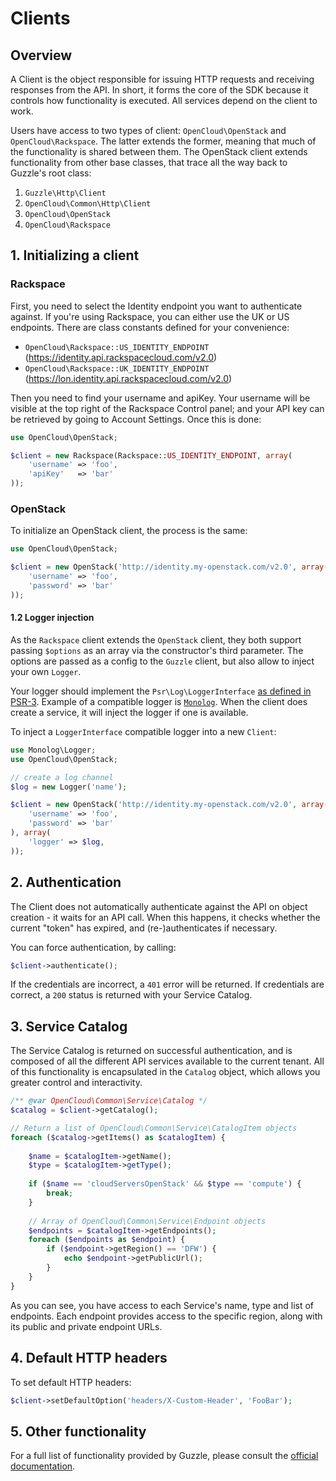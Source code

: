 # Clients

## Overview

A Client is the object responsible for issuing HTTP requests and receiving responses from the API. In short, it forms the core of the SDK because it controls how functionality is executed. All services depend on the client to work.

Users have access to two types of client: `OpenCloud\OpenStack` and `OpenCloud\Rackspace`. The latter extends the former, meaning that much of the functionality is shared between them. The OpenStack client extends functionality from other base classes, that trace all the way back to Guzzle's root class:

1. `Guzzle\Http\Client`
2. `OpenCloud\Common\Http\Client`
3. `OpenCloud\OpenStack`
4. `OpenCloud\Rackspace`

## 1. Initializing a client

### Rackspace

First, you need to select the Identity endpoint you want to authenticate against. If you're using Rackspace, you can either use the UK or US endpoints. There are class constants defined for your convenience:

- `OpenCloud\Rackspace::US_IDENTITY_ENDPOINT` (https://identity.api.rackspacecloud.com/v2.0)
- `OpenCloud\Rackspace::UK_IDENTITY_ENDPOINT` (https://lon.identity.api.rackspacecloud.com/v2.0)

Then you need to find your username and apiKey. Your username will be visible at the top right of the Rackspace Control panel; and your API key can be retrieved by going to Account Settings. Once this is done:

```php
use OpenCloud\OpenStack;

$client = new Rackspace(Rackspace::US_IDENTITY_ENDPOINT, array(
    'username' => 'foo',
    'apiKey'   => 'bar'
));
```

### OpenStack

To initialize an OpenStack client, the process is the same:

```php
use OpenCloud\OpenStack;

$client = new OpenStack('http://identity.my-openstack.com/v2.0', array(
	'username' => 'foo',
    'password' => 'bar'
));
```

#### 1.2 Logger injection
As the `Rackspace` client extends the `OpenStack` client, they both support passing `$options` as an array via the constructor's third parameter. The options are passed as a config to the `Guzzle` client, but also allow to inject your own `Logger`. 

Your logger should implement the `Psr\Log\LoggerInterface` [as defined in PSR-3](https://github.com/php-fig/fig-standards/blob/master/accepted/PSR-3-logger-interface.md). Example of a compatible logger is [`Monolog`](https://github.com/Seldaek/monolog). When the client does create a service, it will inject the logger if one is available.

To inject a `LoggerInterface` compatible logger into a new `Client`:

```php
use Monolog\Logger;
use OpenCloud\OpenStack;

// create a log channel
$log = new Logger('name');

$client = new OpenStack('http://identity.my-openstack.com/v2.0', array(
	'username' => 'foo',
	'password' => 'bar'
), array(
	'logger' => $log,
));
```

## 2. Authentication

The Client does not automatically authenticate against the API on object creation - it waits for an API call. When this happens, it checks whether the current "token" has expired, and (re-)authenticates if necessary.

You can force authentication, by calling:

```php 
$client->authenticate();
```

If the credentials are incorrect, a `401` error will be returned. If credentials are correct, a `200` status is returned with your Service Catalog.

## 3. Service Catalog

The Service Catalog is returned on successful authentication, and is composed of all the different API services available to the current tenant. All of this functionality is encapsulated in the `Catalog` object, which allows you greater control and interactivity.

```php
/** @var OpenCloud\Common\Service\Catalog */
$catalog = $client->getCatalog();

// Return a list of OpenCloud\Common\Service\CatalogItem objects
foreach ($catalog->getItems() as $catalogItem) {
	
    $name = $catalogItem->getName();
    $type = $catalogItem->getType();
    
    if ($name == 'cloudServersOpenStack' && $type == 'compute') {
    	break;
    }
    
    // Array of OpenCloud\Common\Service\Endpoint objects
    $endpoints = $catalogItem->getEndpoints();
    foreach ($endpoints as $endpoint) {
    	if ($endpoint->getRegion() == 'DFW') {
        	echo $endpoint->getPublicUrl();
        }
    }
}
```

As you can see, you have access to each Service's name, type and list of endpoints. Each endpoint provides access to the specific region, along with its public and private endpoint URLs.

## 4. Default HTTP headers

To set default HTTP headers:

```php
$client->setDefaultOption('headers/X-Custom-Header', 'FooBar');
```

## 5. Other functionality

For a full list of functionality provided by Guzzle, please consult the [official documentation](http://docs.guzzlephp.org/en/latest/http-client/client.html).
